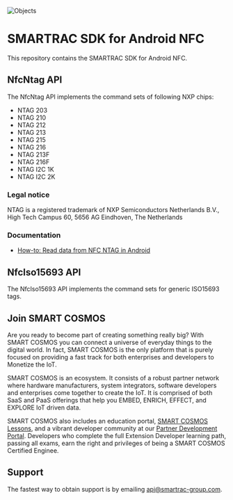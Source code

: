 ![Objects](https://s3-eu-west-1.amazonaws.com/api.smart-cosmos.com/images/smartrac_logo.jpg)

# SMARTRAC SDK for Android NFC
This repository contains the SMARTRAC SDK for Android NFC.

## NfcNtag API

The NfcNtag API implements the command sets of following NXP chips:

 - NTAG 203
 - NTAG 210
 - NTAG 212
 - NTAG 213
 - NTAG 215
 - NTAG 216
 - NTAG 213F
 - NTAG 216F
 - NTAG I2C 1K
 - NTAG I2C 2K

### Legal notice

NTAG is a registered trademark of 
NXP Semiconductors Netherlands B.V.,
High Tech Campus 60,
5656 AG Eindhoven,
The Netherlands 

### Documentation

 - [How-to: Read data from NFC NTAG in Android](https://github.com/SMARTRACTECHNOLOGY-PUBLIC/smartrac-sdk-java-android-nfc/blob/master/nfc-ntag/How-to%20Read%20data%20from%20NFC%20NTAG.md "How-to: Read data from NFC NTAG in Android")

## NfcIso15693 API
The NfcIso15693 API implements the command sets for generic ISO15693 tags.

## Join SMART COSMOS
Are you ready to become part of creating something really big? With SMART COSMOS
you can connect a universe of everyday things to the digital world. In fact,
SMART COSMOS is the only platform that is purely focused on providing a fast
track for both enterprises and developers to Monetize the IoT.

SMART COSMOS is an ecosystem. It consists of a robust partner network where
hardware manufacturers, system integrators, software developers and enterprises
come together to create the IoT. It is comprised of both SaaS and PaaS offerings
that help you EMBED, ENRICH, EFFECT, and EXPLORE IoT driven data.

SMART COSMOS also includes an education portal,
[SMART COSMOS Lessons](http://lessons.smart-cosmos.com), and a
vibrant developer community at our
[Partner Development Portal](https://partner.smart-cosmos.com). Developers who
complete the full Extension Developer learning path, passing all exams, earn the
right and privileges of being a SMART COSMOS Certified Enginee.

## Support
The fastest way to obtain support is by emailing <api@smartrac-group.com>.

